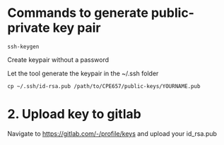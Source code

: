 # Commands to generate public-private key pair

`ssh-keygen`

Create keypair without a password

Let the tool generate the keypair in the ~/.ssh folder

`cp ~/.ssh/id-rsa.pub /path/to/CPE657/public-keys/YOURNAME.pub`

# 2. Upload key to gitlab

Navigate to https://gitlab.com/-/profile/keys and upload your id_rsa.pub
